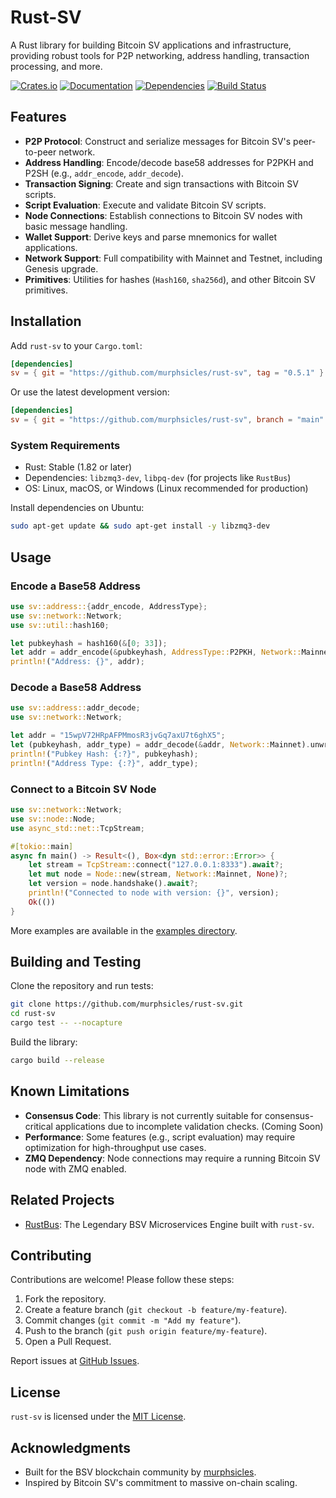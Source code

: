 # Rust-SV

A Rust library for building Bitcoin SV applications and infrastructure, providing robust tools for P2P networking, address handling, transaction processing, and more.

[![Crates.io](https://img.shields.io/crates/v/sv.svg)](https://crates.io/crates/sv)
[![Documentation](https://docs.rs/sv/badge.svg)](https://docs.rs/sv/)
[![Dependencies](https://deps.rs/repo/github/murphsicles/rust-sv/status.svg)](https://deps.rs/repo/github/murphsicles/rust-sv)
[![Build Status](https://github.com/murphsicles/rust-sv/actions/workflows/rust.yml/badge.svg)](https://github.com/murphsicles/rust-sv/actions)

## Features

- **P2P Protocol**: Construct and serialize messages for Bitcoin SV's peer-to-peer network.
- **Address Handling**: Encode/decode base58 addresses for P2PKH and P2SH (e.g., `addr_encode`, `addr_decode`).
- **Transaction Signing**: Create and sign transactions with Bitcoin SV scripts.
- **Script Evaluation**: Execute and validate Bitcoin SV scripts.
- **Node Connections**: Establish connections to Bitcoin SV nodes with basic message handling.
- **Wallet Support**: Derive keys and parse mnemonics for wallet applications.
- **Network Support**: Full compatibility with Mainnet and Testnet, including Genesis upgrade.
- **Primitives**: Utilities for hashes (`Hash160`, `sha256d`), and other Bitcoin SV primitives.

## Installation

Add `rust-sv` to your `Cargo.toml`:

```toml
[dependencies]
sv = { git = "https://github.com/murphsicles/rust-sv", tag = "0.5.1" }
```

Or use the latest development version:

```toml
[dependencies]
sv = { git = "https://github.com/murphsicles/rust-sv", branch = "main" }
```

### System Requirements

- Rust: Stable (1.82 or later)
- Dependencies: `libzmq3-dev`, `libpq-dev` (for projects like `RustBus`)
- OS: Linux, macOS, or Windows (Linux recommended for production)

Install dependencies on Ubuntu:

```bash
sudo apt-get update && sudo apt-get install -y libzmq3-dev
```

## Usage

### Encode a Base58 Address

```rust
use sv::address::{addr_encode, AddressType};
use sv::network::Network;
use sv::util::hash160;

let pubkeyhash = hash160(&[0; 33]);
let addr = addr_encode(&pubkeyhash, AddressType::P2PKH, Network::Mainnet);
println!("Address: {}", addr);
```

### Decode a Base58 Address

```rust
use sv::address::addr_decode;
use sv::network::Network;

let addr = "15wpV72HRpAFPMmosR3jvGq7axU7t6ghX5";
let (pubkeyhash, addr_type) = addr_decode(&addr, Network::Mainnet).unwrap();
println!("Pubkey Hash: {:?}", pubkeyhash);
println!("Address Type: {:?}", addr_type);
```

### Connect to a Bitcoin SV Node

```rust
use sv::network::Network;
use sv::node::Node;
use async_std::net::TcpStream;

#[tokio::main]
async fn main() -> Result<(), Box<dyn std::error::Error>> {
    let stream = TcpStream::connect("127.0.0.1:8333").await?;
    let mut node = Node::new(stream, Network::Mainnet, None)?;
    let version = node.handshake().await?;
    println!("Connected to node with version: {}", version);
    Ok(())
}
```

More examples are available in the [examples directory](examples/).

## Building and Testing

Clone the repository and run tests:

```bash
git clone https://github.com/murphsicles/rust-sv.git
cd rust-sv
cargo test -- --nocapture
```

Build the library:

```bash
cargo build --release
```

## Known Limitations

- **Consensus Code**: This library is not currently suitable for consensus-critical applications due to incomplete validation checks. (Coming Soon)
- **Performance**: Some features (e.g., script evaluation) may require optimization for high-throughput use cases.
- **ZMQ Dependency**: Node connections may require a running Bitcoin SV node with ZMQ enabled.

## Related Projects

- [RustBus](https://github.com/murphsicles/RustBus): The Legendary BSV Microservices Engine built with `rust-sv`.

## Contributing

Contributions are welcome! Please follow these steps:

1. Fork the repository.
2. Create a feature branch (`git checkout -b feature/my-feature`).
3. Commit changes (`git commit -m "Add my feature"`).
4. Push to the branch (`git push origin feature/my-feature`).
5. Open a Pull Request.

Report issues at [GitHub Issues](https://github.com/murphsicles/rust-sv/issues).

## License

`rust-sv` is licensed under the [MIT License](LICENSE).

## Acknowledgments

- Built for the BSV blockchain community by [murphsicles](https://github.com/murphsicles).
- Inspired by Bitcoin SV's commitment to massive on-chain scaling.

